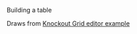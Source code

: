 Building a table

Draws from [Knockout Grid editor example](http://knockoutjs.com/examples/gridEditor.html)
